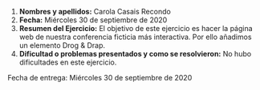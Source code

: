 1. **Nombres y apellidos:** Carola Casais Recondo
2. **Fecha:** Miércoles 30 de septiembre de 2020
3. **Resumen del Ejercicio:** El objetivo de este ejercicio es hacer la página web de nuestra conferencia ficticia más interactiva. Por ello añadimos un elemento Drog & Drap.
4. **Dificultad o problemas presentados y como se resolvieron:** No hubo dificultades en este ejercicio.

Fecha de entrega: Miércoles 30 de septiembre de 2020
